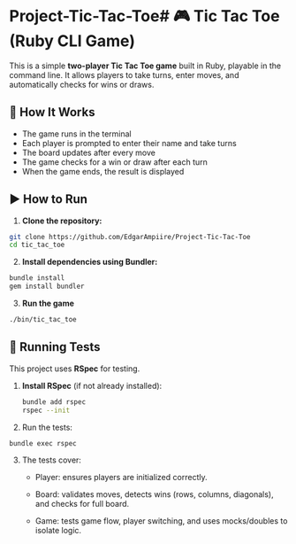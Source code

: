 # Project-Tic-Tac-Toe# 🎮 Tic Tac Toe (Ruby CLI Game)

This is a simple **two-player Tic Tac Toe game** built in Ruby, playable in the command line. It allows players to take turns, enter moves, and automatically checks for wins or draws.

## 🧠 How It Works

- The game runs in the terminal
- Each player is prompted to enter their name and take turns
- The board updates after every move
- The game checks for a win or draw after each turn
- When the game ends, the result is displayed

## ▶️ How to Run

1. **Clone the repository:**

```bash
git clone https://github.com/EdgarAmpiire/Project-Tic-Tac-Toe
cd tic_tac_toe
```

2. **Install dependencies using Bundler:**
```bash
bundle install
gem install bundler
```

3. **Run the game**
```bash
./bin/tic_tac_toe
```

## 🧪 Running Tests

This project uses **RSpec** for testing.

1. **Install RSpec** (if not already installed):
   ```bash
   bundle add rspec
   rspec --init

2. Run the tests:

```bash
bundle exec rspec
```

3. The tests cover:

    - Player: ensures players are initialized correctly.

    - Board: validates moves, detects wins (rows, columns, diagonals), and checks for full board.

    - Game: tests game flow, player switching, and uses mocks/doubles to isolate logic.